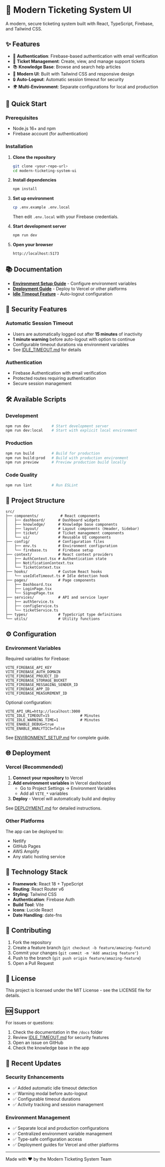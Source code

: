 # 🎫 Modern Ticketing System UI

A modern, secure ticketing system built with React, TypeScript, Firebase, and Tailwind CSS.

## ✨ Features

- 🔐 **Authentication**: Firebase-based authentication with email verification
- 🎫 **Ticket Management**: Create, view, and manage support tickets
- 📚 **Knowledge Base**: Browse and search help articles
- 🎨 **Modern UI**: Built with Tailwind CSS and responsive design
- 🔒 **Auto-Logout**: Automatic session timeout for security
- 🌍 **Multi-Environment**: Separate configurations for local and production

## 🚀 Quick Start

### Prerequisites
- Node.js 16+ and npm
- Firebase account (for authentication)

### Installation

1. **Clone the repository**
   ```bash
   git clone <your-repo-url>
   cd modern-ticketing-system-ui
   ```

2. **Install dependencies**
   ```bash
   npm install
   ```

3. **Set up environment**
   ```bash
   cp .env.example .env.local
   ```
   Then edit `.env.local` with your Firebase credentials.

4. **Start development server**
   ```bash
   npm run dev
   ```

5. **Open your browser**
   ```
   http://localhost:5173
   ```

## 📚 Documentation

- **[Environment Setup Guide](./ENVIRONMENT_SETUP.md)** - Configure environment variables
- **[Deployment Guide](./DEPLOYMENT.md)** - Deploy to Vercel or other platforms
- **[Idle Timeout Feature](./IDLE_TIMEOUT.md)** - Auto-logout configuration

## 🔐 Security Features

### Automatic Session Timeout
- Users are automatically logged out after **15 minutes** of inactivity
- **1 minute warning** before auto-logout with option to continue
- Configurable timeout durations via environment variables
- See [IDLE_TIMEOUT.md](./IDLE_TIMEOUT.md) for details

### Authentication
- Firebase Authentication with email verification
- Protected routes requiring authentication
- Secure session management

## 🛠️ Available Scripts

### Development
```bash
npm run dev          # Start development server
npm run dev:local    # Start with explicit local environment
```

### Production
```bash
npm run build        # Build for production
npm run build:prod   # Build with production environment
npm run preview      # Preview production build locally
```

### Code Quality
```bash
npm run lint         # Run ESLint
```

## 📁 Project Structure

```
src/
├── components/          # React components
│   ├── dashboard/      # Dashboard widgets
│   ├── knowledge/      # Knowledge base components
│   ├── layout/         # Layout components (Header, Sidebar)
│   ├── ticket/         # Ticket management components
│   └── ui/             # Reusable UI components
├── config/             # Configuration files
│   ├── env.ts          # Environment configuration
│   └── firebase.ts     # Firebase setup
├── context/            # React context providers
│   ├── AuthContext.tsx # Authentication state
│   ├── NotificationContext.tsx
│   └── TicketContext.tsx
├── hooks/              # Custom React hooks
│   └── useIdleTimeout.ts # Idle detection hook
├── pages/              # Page components
│   ├── Dashboard.tsx
│   ├── LoginPage.tsx
│   └── SignupPage.tsx
├── services/           # API and service layer
│   ├── authService.ts
│   ├── configService.ts
│   └── ticketService.ts
├── types/              # TypeScript type definitions
└── utils/              # Utility functions
```

## ⚙️ Configuration

### Environment Variables

Required variables for Firebase:
```env
VITE_FIREBASE_API_KEY
VITE_FIREBASE_AUTH_DOMAIN
VITE_FIREBASE_PROJECT_ID
VITE_FIREBASE_STORAGE_BUCKET
VITE_FIREBASE_MESSAGING_SENDER_ID
VITE_FIREBASE_APP_ID
VITE_FIREBASE_MEASUREMENT_ID
```

Optional configuration:
```env
VITE_API_URL=http://localhost:3000
VITE_IDLE_TIMEOUT=15              # Minutes
VITE_IDLE_WARNING_TIME=1          # Minutes
VITE_ENABLE_DEBUG=true
VITE_ENABLE_ANALYTICS=false
```

See [ENVIRONMENT_SETUP.md](./ENVIRONMENT_SETUP.md) for complete guide.

## 🌐 Deployment

### Vercel (Recommended)

1. **Connect your repository** to Vercel
2. **Add environment variables** in Vercel dashboard
   - Go to Project Settings → Environment Variables
   - Add all `VITE_*` variables
3. **Deploy** - Vercel will automatically build and deploy

See [DEPLOYMENT.md](./DEPLOYMENT.md) for detailed instructions.

### Other Platforms

The app can be deployed to:
- Netlify
- GitHub Pages
- AWS Amplify
- Any static hosting service

## 🔧 Technology Stack

- **Framework**: React 18 + TypeScript
- **Routing**: React Router v6
- **Styling**: Tailwind CSS
- **Authentication**: Firebase Auth
- **Build Tool**: Vite
- **Icons**: Lucide React
- **Date Handling**: date-fns

## 🤝 Contributing

1. Fork the repository
2. Create a feature branch (`git checkout -b feature/amazing-feature`)
3. Commit your changes (`git commit -m 'Add amazing feature'`)
4. Push to the branch (`git push origin feature/amazing-feature`)
5. Open a Pull Request

## 📝 License

This project is licensed under the MIT License - see the LICENSE file for details.

## 🆘 Support

For issues or questions:
1. Check the documentation in the `/docs` folder
2. Review [IDLE_TIMEOUT.md](./IDLE_TIMEOUT.md) for security features
3. Open an issue on GitHub
4. Check the knowledge base in the app

## 🔄 Recent Updates

### Security Enhancements
- ✅ Added automatic idle timeout detection
- ✅ Warning modal before auto-logout
- ✅ Configurable timeout durations
- ✅ Activity tracking and session management

### Environment Management
- ✅ Separate local and production configurations
- ✅ Centralized environment variable management
- ✅ Type-safe configuration access
- ✅ Deployment guides for Vercel and other platforms

---

Made with ❤️ by the Modern Ticketing System Team
